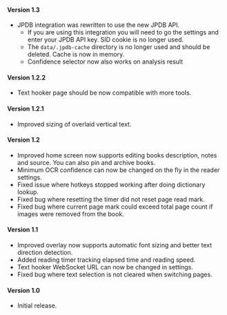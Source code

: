 #### Version 1.3
- JPDB integration was rewritten to use the new JPDB API.
  - If you are using this integration you will need to go the settings and enter your JPDB API key.
    SID cookie is no longer used.
  - The `data/.jpdb-cache` directory is no longer used and should be deleted. Cache is now in memory.
  - Confidence selector now also works on analysis result

#### Version 1.2.2

- Text hooker page should be now compatible with more tools.

#### Version 1.2.1

- Improved sizing of overlaid vertical text.

#### Version 1.2

- Improved home screen now supports editing books description, notes and source. You can also pin and archive books.
- Minimum OCR confidence can now be changed on the fly in the reader settings.
- Fixed issue where hotkeys stopped working after doing dictionary lookup.
- Fixed bug where resetting the timer did not reset page read mark.
- Fixed bug where current page mark could exceed total page count if images were removed from the book.

#### Version 1.1

- Improved overlay now supports automatic font sizing and better text direction detection.
- Added reading timer tracking elapsed time and reading speed.
- Text hooker WebSocket URL can now be changed in settings.
- Fixed bug where text selection is not cleared when switching pages.

#### Version 1.0

- Initial release.
